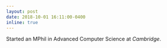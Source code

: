 ```yaml
---
layout: post
date: 2018-10-01 16:11:00-0400
inline: true
---
```


Started an MPhil in Advanced Computer Science at _Cambridge_.
